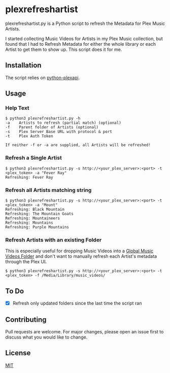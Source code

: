 # plexrefreshartist

plexrefreshartist.py is a Python script to refresh the Metadata for Plex Music Artists.

I started collecting Music Videos for Artists in my Plex Music collection, but found that I had to Refresh Metadata for either the whole library or each Artist to get them to show up. This script does it for me.

## Installation

The script relies on [python-plexapi](https://github.com/pkkid/python-plexapi).

## Usage

### Help Text
```
$ python3 plexrefreshartist.py -h
-a    Artists to refresh (partial match) (optional)
-f    Parent folder of Artists (optional)
-s    Plex Server Base URL with protocol & port
-t    Plex Auth Token

If neither -f or -a are supplied, all Artists will be refreshed!
```
### Refresh a Single Artist
```
$ python3 plexrefreshartist.py -s http://<your_plex_server>:<port> -t <plex_token> -a "Fever Ray"
Refreshing: Fever Ray
```

### Refresh all Artists matching string
```
$ python3 plexrefreshartist.py -s http://<your_plex_server>:<port> -t <plex_token> -a "Mount"
Refreshing: Black Mountain
Refreshing: The Mountain Goats
Refreshing: Mountaineers
Refreshing: Mountains
Refreshing: Purple Mountains

```

### Refresh Artists with an existing Folder
This is especially useful for dropping Music Videos into a [Global Music Videos Folder](https://support.plex.tv/articles/205568377-adding-local-artist-and-music-videos/) and don't want to manually refresh each Artist's metadata through the Plex UI.
```
$ python3 plexrefreshartist.py -s http://<your_plex_server>:<port> -t <plex_token> -f /Media/Library/music_videos/
```

## To Do
- [x] Refresh only updated folders since the last time the script ran

## Contributing
Pull requests are welcome. For major changes, please open an issue first to discuss what you would like to change.

## License
[MIT](https://choosealicense.com/licenses/mit/)
